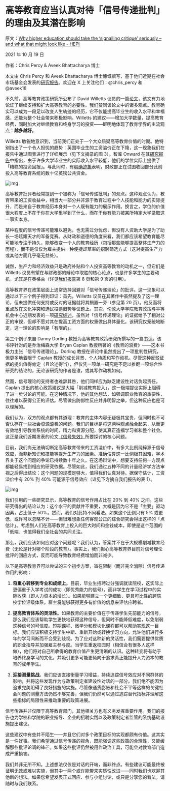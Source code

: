 # 高等教育应当认真对待「信号传递批判」的理由及其潜在影响

原文：[Why higher education should take the ‘signalling critique’ seriously – and what that might look like - HEPI](https://www.hepi.ac.uk/2021/10/19/why-higher-education-should-take-the-signalling-critique-seriously-and-what-that-might-look-like/)

2021 年 10 月 19 日

作者：Chris Percy & Aveek Bhattacharya 博士

本文由 Chris Percy 和 Aveek Bhattacharya 博士慷慨撰写，基于他们近期在社会市场基金会发表的[研究报告](https://www.smf.co.uk/publications/signal-failure/)。欢迎在 X 上关注他们：@chris_percy 和 @aveek18

不久前，高等教育政策研究所公布了 David Willetts 议员的一篇[论文](https://www.hepi.ac.uk/2021/09/30/how-to-boost-higher-education-and-cut-public-spending-by-david-willetts/)，该文有力地论证了继续支持和扩大高等教育的必要性。我们赞同该论文中的诸多观点。教育确实可以成为一段足以改变人生轨迹的经历，它不仅能提高毕业生的收入水平和幸福感，还能为整个社会带来积极影响。Willetts 的建议——增加大学数量，提高教育经费，同时加大对继续教育和终身学习的投资——鲜明地体现了教育学界的主流观点：**越多越好**。

Willetts 敏锐地意识到，当前我们正处于一个大众质疑高等教育价值的时期。他特别指出了一个令人担忧的趋势：英国毕业生的工资溢价正在下降，这一现象我们在报告中通过图表进行了详细展示（见下文摘录的图 3）。智库 Onward 在其[研究报告](https://www.ukonward.com/wp-content/uploads/2021/08/J6493-ONW-A-Question-Of-Degree-190104.pdf)中指出，由于许多大学毕业生的实际收入水平较低，他们的学位实际上提供了「糟糕的投资回报」。与此同时，有[明确迹象](https://www.thetimes.co.uk/article/tories-want-to-end-the-university-boom-years-9jgggnjf8)表明，财政部正在试图收回部分此前投入高等教育系统的数十亿英镑公共资金。

![img](https://i0.wp.com/www.hepi.ac.uk/wp-content/uploads/2021/10/Figure-3-with-source.png?resize=780%2C429&ssl=1)

高等教育批评者经常提到一个被称为「信号传递批判」的观点。这种观点认为，教育带来的工资收益中，相当大一部分并非源于教育过程中个人技能和能力的实际提升，而是来自于教育经历本身对一个人既有能力的展示作用。换言之，学位的价值很大程度上不在于你在大学里学到了什么，而在于你有能力被某所特定大学录取这一事实本身。

某种程度的信号传递可能难以避免，也无需过分忧虑，但没有人资助大学是为了助长一场炫耀天才的军备竞赛。从财政和道德的角度来看，我们都应该希望教育能尽可能地专注于持久，能够改变一个人的教育经历（包括那些能够提高整体生产力的历程），而不是仅仅为雇主提供一种便捷却草率的招聘筛选方式（这对提高生产力或其他方面几乎毫无益处）。

诚然，生产力和经济效益只是政府补贴和个人投资高等教育的动机之一，但它们是 Willetts 议员有望在与财政部的辩论中取胜的核心论点，也是许多学生的主要动机，尤其是在英格兰（详见[我们报告](https://www.smf.co.uk/publications/signal-failure/)第 8 页和第 9 页的引用）。

高等教育界在政策层面上通常选择回避对「信号传递理论」的批评。这一现象可以通过以下三个例子得到印证：首先，Willetts 议员在其著作中虽然提及了这一理论，但未提供任何支持或反对的证据就将其搁置一旁（参见第 20 页）。他反而将重点放在文化冲突和选民投票趋势等议题上。其次，伦敦大学学院教育政策与平等机会中心近期发表的一项[研究综述](https://econpapers.repec.org/paper/uclcepeob/12.htm)，虽然对「信号传递理论」的证据给予了相对公正的审视，但却不愿对其在提高工资方面的权重做出具体量化。该研究仅笼统地断定，这一理论的影响是「有限的」。

第三个例子来自 Danny Dorling 教授为高等教育政策研究所撰写的一篇[书评](https://www.hepi.ac.uk/2019/09/06/review-by-danny-dorling-of-the-case-against-education-why-the-education-system-is-a-waste-of-time-and-money-by-professor-bryan-caplan-of-george-mason-university/)。该书评针对的是乔治梅森大学 Bryan Caplan 教授所著的《教育的浪费》——这本书极力主张「信号传递理论」。Dorling 教授在评论中虽然提出了一项批判性研究，但更多地着眼于 Caplan 教授的成长背景、个人特质和写作动机。尽管这种反驳证据的提出值得肯定（且论述得当），但仅凭一项单一研究是不足以推翻一项综合性研究的结论的，无论该研究的作者是谁，或其写作动机如何。

然而，信号理论的支持者也难辞其咎，他们同样应为缺乏建设性对话负起责任。Caplan 提出的核心政策建议是大幅「削减教育投入」，这一极端提议实际上阻碍了进一步讨论的可能。在这种情况下，他的其他想法，如强调职业教育的重要性，往往难以获得公正的评估。尽管做出防御性反应并非明智之举，但这种反应也是可以理解的。

我们认为，双方的观点都有其道理：教育的主体内容无疑极其宝贵，但同时也不可否认存在一些社会资源浪费的问题。我们的目标是将这两种观点融合起来，从而更有效地引导教育系统的时间、精力和资源分配，使其真正造福学习者和整个社会。这正是我们近期发表的论文[《信号失效》](https://www.smf.co.uk/publications/signal-failure/)所要探讨的核心问题。

目前，我们尚无法确切断定高等教育带来的工资溢价中，有多大比例纯粹源于信号效应，而非新知识和技能等提升生产力的因素。准确估算这一比例极其困难，学术界关于这个问题的争论已持续数十年之久。在这场辩论中，想要支持任何一方观点都能轻易找到相应的研究依据。尽管如此，我们通过五种不同的计量经济学方法审视之后得出结论：这个问题的规模足够大，值得我们认真对待。据保守估计，工资溢价中有 20% 到 40% 可能源于信号效应（详见下方摘自我们报告的表 1）。

![img](https://i0.wp.com/www.hepi.ac.uk/wp-content/uploads/2021/10/Table-1-Estimated-signalling-share-by-technique.jpg?resize=1024%2C584&ssl=1)

我们引用的一些研究显示，高等教育的信号作用占比在 20% 到 40% 之间。这些研究得出的结论认为：这个水平的贡献并不重要，大概是因为它不是「主要」驱动因素，占比低于 50%。然而，我们对此持不同看法。如果这个比例只有 5% 或更低，或许可以忽略不计——但很难想象任何客观公正的综合研究会得出这样的「点估计」。考虑到人们在高等教育上投入的巨大时间和金钱成本，即使是这个范围的「低端」也值得我们全社会的共同关注。

那么，我们应该如何应对这个问题呢？我们认为，答案并不在于大规模削减教育经费（无论是针对哪个阶段的教育）。事实上，我们担心高等教育界目前对信号理论批评的回应方式，反而可能导致教育经费增加而非减少。

以下是高等教育界可以尝试的三个初步方案，旨在限制（而非完全消除）信号传递作用的影响：

1. **将重心转移到专业和成绩上**。目前，毕业生招聘过分强调就读院校，这实际上更偏重于入学考试的成功（即优秀能力的信号），而非学生在学习过程中的实际收获（即人力资本的增长）。如果能够建立一个更细致、更具可比性的跨院校学位评级体系，雇主将能够获得更多有价值的信息来评估应聘者。

2. **提高教育体系的灵活性**。如果教育的主要价值在于传递学生先前能力的信号，那么我们应该帮助学生更快地获得这种信号，但同时不能降低难度，以免削弱这种信号的可信度。短期课程、微学分和模块化课程都可以帮助实现这一目标。我们应该积极支持学生中断、重新开始或转换学习方向，允许他们进行多年的学习间断而不会受到歧视。为了应对这种新的灵活性，我们需要提供优质的职业指导并加强雇主参与度。当学生重返校园时（相信会有很多人这样做），他们将对自己所收得的教育价值产生更清晰的认识。这种转变将有助于培养终身学习的文化，并吸引更多可能更倾向于追求真正能提升人力资本的教育的成年学生。

3. **迎接测量挑战**。我们应该直接衡量学习增益，持续追踪信号效应对不同群体的影响，并将这些发现作为与政策制定者建设性对话的一部分。我们绝不能因为追求完美阻碍了良好措施的实施。尽管像通货膨胀和社会不平等这样的关键社会问题的测量方法仍然不够完善，但我们仍然可以通过追踪替代指标并理解这些指标的局限性来推动重要的政策进展。

信号传递并非仅限于高等教育部门，其他相关方也有义务发挥重要作用。我们的报告也为学校和学院的职业指导、企业的招聘实践以及政策制定者监管的系统基础设施提出建议。

这些建议中有些并不陌生——并且它们对多个政策目标的实现都颇有价值。这其实是一件好事。我们希望通过信号传递的视角，既能强调这些政策的合理性，又能缓解那些批评论调的锋芒。如果这些批评仍然被用作政治工具，可能会对教育部门造成严重损害。

我们并非无所不知。上述想法仅仅是对话的开端，而非终点。有些建议可能最终被证明无效或难以实施，但其中一两个或许能带来实质性改进——同时我们也欢迎其他新的想法。如果您希望发表正式回应、参与小组讨论，或只是分享您的看法，请随时与我们联系。